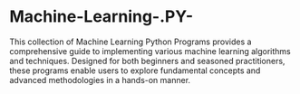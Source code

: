 # Machine-Learning-.PY-
This collection of Machine Learning Python Programs provides a comprehensive guide to implementing various machine learning algorithms and techniques. Designed for both beginners and seasoned practitioners, these programs enable users to explore fundamental concepts and advanced methodologies in a hands-on manner.
